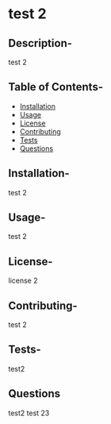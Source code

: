 
  # test 2 

  ## Description-
  test 2

  ## Table of Contents-
  - [Installation](#installation)
  - [Usage](#usage)
  - [License](#license)
  - [Contributing](#contributing)
  - [Tests](#tests)
  - [Questions](#questions)

  ## Installation-
  test 2

  ## Usage-
  test 2

  ## License-
  license 2

  ## Contributing-
  test 2

  ## Tests-
  test2

  ## Questions
  test2
  test 23

